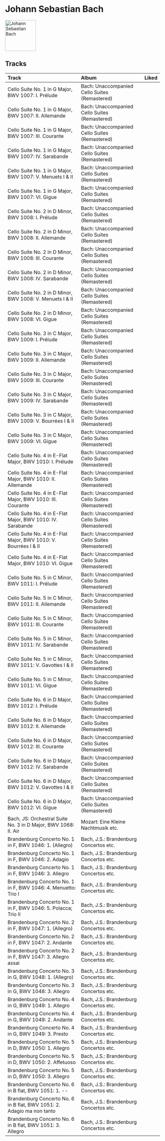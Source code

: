 
# Johann Sebastian Bach


<img src="https://i.scdn.co/image/a2ec08fe69ecec2748fbc764aede8f1b03ae8f88" alt="Johann Sebastian Bach" width="100" />

## Tracks

| Track                                                                  | Album                                         | Liked   |
|:-----------------------------------------------------------------------|:----------------------------------------------|:--------|
| Cello Suite No. 1 in G Major, BWV 1007: I. Prélude                     | Bach: Unaccompanied Cello Suites (Remastered) |         |
| Cello Suite No. 1 in G Major, BWV 1007: II. Allemande                  | Bach: Unaccompanied Cello Suites (Remastered) |         |
| Cello Suite No. 1 in G Major, BWV 1007: III. Courante                  | Bach: Unaccompanied Cello Suites (Remastered) |         |
| Cello Suite No. 1 in G Major, BWV 1007: IV. Sarabande                  | Bach: Unaccompanied Cello Suites (Remastered) |         |
| Cello Suite No. 1 in G Major, BWV 1007: V. Menuets I & II              | Bach: Unaccompanied Cello Suites (Remastered) |         |
| Cello Suite No. 1 in G Major, BWV 1007: VI. Gigue                      | Bach: Unaccompanied Cello Suites (Remastered) |         |
| Cello Suite No. 2 in D Minor, BWV 1008: I. Prélude                     | Bach: Unaccompanied Cello Suites (Remastered) |         |
| Cello Suite No. 2 in D Minor, BWV 1008: II. Allemande                  | Bach: Unaccompanied Cello Suites (Remastered) |         |
| Cello Suite No. 2 in D Minor, BWV 1008: III. Courante                  | Bach: Unaccompanied Cello Suites (Remastered) |         |
| Cello Suite No. 2 in D Minor, BWV 1008: IV. Sarabande                  | Bach: Unaccompanied Cello Suites (Remastered) |         |
| Cello Suite No. 2 in D Minor, BWV 1008: V. Menuets I & II              | Bach: Unaccompanied Cello Suites (Remastered) |         |
| Cello Suite No. 2 in D Minor, BWV 1008: VI. Gigue                      | Bach: Unaccompanied Cello Suites (Remastered) |         |
| Cello Suite No. 3 in C Major, BWV 1009: I. Prélude                     | Bach: Unaccompanied Cello Suites (Remastered) |         |
| Cello Suite No. 3 in C Major, BWV 1009: II. Allemande                  | Bach: Unaccompanied Cello Suites (Remastered) |         |
| Cello Suite No. 3 in C Major, BWV 1009: III. Courante                  | Bach: Unaccompanied Cello Suites (Remastered) |         |
| Cello Suite No. 3 in C Major, BWV 1009: IV. Sarabande                  | Bach: Unaccompanied Cello Suites (Remastered) |         |
| Cello Suite No. 3 in C Major, BWV 1009: V. Bourrées I & II             | Bach: Unaccompanied Cello Suites (Remastered) |         |
| Cello Suite No. 3 in C Major, BWV 1009: VI. Gigue                      | Bach: Unaccompanied Cello Suites (Remastered) |         |
| Cello Suite No. 4 in E-Flat Major, BWV 1010: I. Prélude                | Bach: Unaccompanied Cello Suites (Remastered) |         |
| Cello Suite No. 4 in E-Flat Major, BWV 1010: II. Allemande             | Bach: Unaccompanied Cello Suites (Remastered) |         |
| Cello Suite No. 4 in E-Flat Major, BWV 1010: III. Courante             | Bach: Unaccompanied Cello Suites (Remastered) |         |
| Cello Suite No. 4 in E-Flat Major, BWV 1010: IV. Sarabande             | Bach: Unaccompanied Cello Suites (Remastered) |         |
| Cello Suite No. 4 in E-Flat Major, BWV 1010: V. Bourrées I & II        | Bach: Unaccompanied Cello Suites (Remastered) |         |
| Cello Suite No. 4 in E-Flat Major, BWV 1010: VI. Gigue                 | Bach: Unaccompanied Cello Suites (Remastered) |         |
| Cello Suite No. 5 in C Minor, BWV 1011: I. Prélude                     | Bach: Unaccompanied Cello Suites (Remastered) |         |
| Cello Suite No. 5 in C Minor, BWV 1011: II. Allemande                  | Bach: Unaccompanied Cello Suites (Remastered) |         |
| Cello Suite No. 5 in C Minor, BWV 1011: III. Courante                  | Bach: Unaccompanied Cello Suites (Remastered) |         |
| Cello Suite No. 5 in C Minor, BWV 1011: IV. Sarabande                  | Bach: Unaccompanied Cello Suites (Remastered) |         |
| Cello Suite No. 5 in C Minor, BWV 1011: V. Gavottes I & II             | Bach: Unaccompanied Cello Suites (Remastered) |         |
| Cello Suite No. 5 in C Minor, BWV 1011: VI. Gigue                      | Bach: Unaccompanied Cello Suites (Remastered) |         |
| Cello Suite No. 6 in D Major, BWV 1012: I. Prélude                     | Bach: Unaccompanied Cello Suites (Remastered) |         |
| Cello Suite No. 6 in D Major, BWV 1012: II. Allemande                  | Bach: Unaccompanied Cello Suites (Remastered) |         |
| Cello Suite No. 6 in D Major, BWV 1012: III. Courante                  | Bach: Unaccompanied Cello Suites (Remastered) |         |
| Cello Suite No. 6 in D Major, BWV 1012: IV. Sarabande                  | Bach: Unaccompanied Cello Suites (Remastered) |         |
| Cello Suite No. 6 in D Major, BWV 1012: V. Gavottes I & II             | Bach: Unaccompanied Cello Suites (Remastered) |         |
| Cello Suite No. 6 in D Major, BWV 1012: VI. Gigue                      | Bach: Unaccompanied Cello Suites (Remastered) |         |
| Bach, JS: Orchestral Suite No. 3 in D Major, BWV 1068: II. Air         | Mozart: Eine Kleine Nachtmusik etc.           |         |
| Brandenburg Concerto No. 1 in F, BWV 1046: 1. (Allegro)                | Bach, J.S.: Brandenburg Concertos etc.        |         |
| Brandenburg Concerto No. 1 in F, BWV 1046: 2. Adagio                   | Bach, J.S.: Brandenburg Concertos etc.        |         |
| Brandenburg Concerto No. 1 in F, BWV 1046: 3. Allegro                  | Bach, J.S.: Brandenburg Concertos etc.        |         |
| Brandenburg Concerto No. 1 in F, BWV 1046: 4. Menuetto: Trio I         | Bach, J.S.: Brandenburg Concertos etc.        |         |
| Brandenburg Concerto No. 1 in F, BWV 1046: 5. Polacca; Trio II         | Bach, J.S.: Brandenburg Concertos etc.        |         |
| Brandenburg Concerto No. 2 in F, BWV 1047: 1. (Allegro)                | Bach, J.S.: Brandenburg Concertos etc.        |         |
| Brandenburg Concerto No. 2 in F, BWV 1047: 2. Andante                  | Bach, J.S.: Brandenburg Concertos etc.        |         |
| Brandenburg Concerto No. 2 in F, BWV 1047: 3. Allegro assai            | Bach, J.S.: Brandenburg Concertos etc.        |         |
| Brandenburg Concerto No. 3 in G, BWV 1048: 1. (Allegro)                | Bach, J.S.: Brandenburg Concertos etc.        |         |
| Brandenburg Concerto No. 3 in G, BWV 1048: 3. Allegro                  | Bach, J.S.: Brandenburg Concertos etc.        |         |
| Brandenburg Concerto No. 4 in G, BWV 1049: 1. Allegro                  | Bach, J.S.: Brandenburg Concertos etc.        |         |
| Brandenburg Concerto No. 4 in G, BWV 1049: 2. Andante                  | Bach, J.S.: Brandenburg Concertos etc.        |         |
| Brandenburg Concerto No. 4 in G, BWV 1049: 3. Presto                   | Bach, J.S.: Brandenburg Concertos etc.        |         |
| Brandenburg Concerto No. 5 in D, BWV 1050: 1. Allegro                  | Bach, J.S.: Brandenburg Concertos etc.        |         |
| Brandenburg Concerto No. 5 in D, BWV 1050: 2. Affetuoso                | Bach, J.S.: Brandenburg Concertos etc.        |         |
| Brandenburg Concerto No. 5 in D, BWV 1050: 3. Allegro                  | Bach, J.S.: Brandenburg Concertos etc.        |         |
| Brandenburg Concerto No. 6 in B flat, BWV 1051: 1. --                  | Bach, J.S.: Brandenburg Concertos etc.        |         |
| Brandenburg Concerto No. 6 in B flat, BWV 1051: 2. Adagio ma non tanto | Bach, J.S.: Brandenburg Concertos etc.        |         |
| Brandenburg Concerto No. 6 in B flat, BWV 1051: 3. Allegro             | Bach, J.S.: Brandenburg Concertos etc.        |         |
